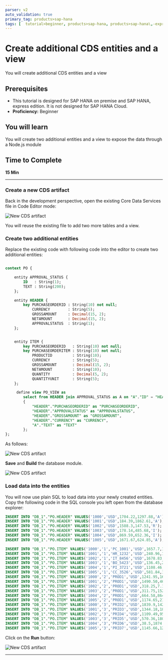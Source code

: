 ```yaml
---
parser: v2
auto_validation: true
primary_tag: products>sap-hana
tags: [  tutorial>beginner, products>sap-hana, products>sap-hana\,-express-edition, products>sap-web-ide ]
---
```


# Create additional CDS entities and a view
<!-- description --> You will create additional CDS entities and a view

## Prerequisites  
 - This tutorial is designed for SAP HANA on premise and SAP HANA, express edition. It is not designed for SAP HANA Cloud.
 - **Proficiency:** Beginner

## You will learn  
You will create two additional entities and a view to expose the data through a Node.js module
## Time to Complete
**15 Min**

---

### Create a new CDS artifact


Back in the development perspective, open the existing Core Data Services file in Code Editor mode:

![New CDS artifact](code.png)

You will reuse the existing file to add two more tables and a view.


### Create two additional entities


Replace the existing code with following code into the editor to create two additional entities:

```sql

context PO {

    entity APPROVAL_STATUS {
        ID   : String(1);
        TEXT : String(200);
    };

    entity HEADER {
        key PURCHASEORDERID : String(10) not null;
            CURRENCY        : String(5);
            GROSSAMOUNT     : Decimal(15, 2);
            NETAMOUNT       : Decimal(15, 2);
            APPROVALSTATUS  : String(1);
    };


    entity ITEM {
        key PURCHASEORDERID   : String(10) not null;
        key PURCHASEORDERITEM : String(10) not null;
            PRODUCTID         : String(10);
            CURRENCY          : String(5);
            GROSSAMOUNT       : Decimal(15, 2);
            NETAMOUNT         : String(10);
            QUANTITY          : Decimal(5, 2);
            QUANTITYUNIT      : String(5);
    };

     define view PO_VIEW as
        select from HEADER join APPROVAL_STATUS as A on "A"."ID" = "HEADER"."APPROVALSTATUS"
        {
            "HEADER"."PURCHASEORDERID" as "PURCHASEORDERID",
            "HEADER"."APPROVALSTATUS" as "APPROVALSTATUS",
            "HEADER"."GROSSAMOUNT" as "GROSSAMOUNT",
            "HEADER"."CURRENCY" as "CURRENCY",
            "A"."TEXT" as "TEXT"
        };
};
```

As follows:

![New CDS artifact](code2.png)

**Save** and **Build** the database module.

![New CDS artifact](build.png)



### Load data into the entities


You will now use plain SQL to load data into your newly created entities. Copy the following code in the SQL console you left open from the database explorer:

```sql
INSERT INTO "DB_1"."PO.HEADER" VALUES('1000','USD',1704.22,1297.88,'A');
INSERT INTO "DB_1"."PO.HEADER" VALUES('1001','USD',184.39,1862.61,'A');
INSERT INTO "DB_1"."PO.HEADER" VALUES('1002','USD',1588.3,147.53,'R');
INSERT INTO "DB_1"."PO.HEADER" VALUES('1003','USD',178.14,485.68,'I');
INSERT INTO "DB_1"."PO.HEADER" VALUES('1004','USD',869.59,652.36,'I');
INSERT INTO "DB_1"."PO.HEADER" VALUES('1005','USD',1671.67,624.85,'A');

INSERT INTO "DB_1"."PO.ITEM" VALUES('1000','1','PC_1001','USD',1657.7,193.38,2,'EA');
INSERT INTO "DB_1"."PO.ITEM" VALUES('1001','1','HR_1232','USD',240.96,1964.76,5,'EA');
INSERT INTO "DB_1"."PO.ITEM" VALUES('1002','1','IT_8456','USD',1678.83,1156.55,1,'EA');
INSERT INTO "DB_1"."PO.ITEM" VALUES('1003','1','BO_5423','USD',136.45,212.50,1,'KG');
INSERT INTO "DB_1"."PO.ITEM" VALUES('1004','1','PI_3721','USD',1108.46,1283.65,3,'KG');
INSERT INTO "DB_1"."PO.ITEM" VALUES('1005','1','CC_3526','USD',581.84,1678.54,4,'LB');
INSERT INTO "DB_1"."PO.ITEM" VALUES('1000','2','PROD1','USD',1241.95,1679.88,1,'EA');
INSERT INTO "DB_1"."PO.ITEM" VALUES('1001','2','PROD1','USD',1490.50,460.70,5,'EA');
INSERT INTO "DB_1"."PO.ITEM" VALUES('1002','2','PROD1','USD',318.25,7.15,4,'EA');
INSERT INTO "DB_1"."PO.ITEM" VALUES('1003','2','PROD1','USD',311.75,152.29,1,'EA');
INSERT INTO "DB_1"."PO.ITEM" VALUES('1004','2','PROD1','USD',664.58,864.91,5,'EA');
INSERT INTO "DB_1"."PO.ITEM" VALUES('1005','2','PROD1','USD',1174.65,216.97,1,'EA');
INSERT INTO "DB_1"."PO.ITEM" VALUES('1000','3','PRID2','USD',1839.9,1425.12,4,'M');
INSERT INTO "DB_1"."PO.ITEM" VALUES('1001','3','PRID3','USD',1344.18,1838.52,3,'M');
INSERT INTO "DB_1"."PO.ITEM" VALUES('1002','3','PRID4','USD',1109.49,950.91,1,'EA');
INSERT INTO "DB_1"."PO.ITEM" VALUES('1003','3','PRID5','USD',570.36,1804.31,1,'LB');
INSERT INTO "DB_1"."PO.ITEM" VALUES('1004','3','PRID6','USD',38.5,1874.59,2,'KG');
INSERT INTO "DB_1"."PO.ITEM" VALUES('1005','3','PRID7','USD',1145.66,126.50,2,'G');
```

Click on the **Run** button:

![New CDS artifact](sql.png)




---
